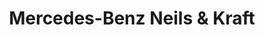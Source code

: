 ---
title: "Mercedes-Benz Neils & Kraft"
url: /giessen/mercedes-benz-neils-und-kraft-wellersburgring/
shop: Autohaus
---